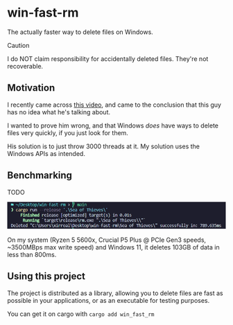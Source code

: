 # win-fast-rm

The actually faster way to delete files on Windows.

> [!CAUTION]
> I do NOT claim responsibility for accidentally deleted files. They're not recoverable.

## Motivation

I recently came across [this video](https://youtu.be/CzgzED0VR5A), and came to the conclusion that this guy has no idea what he's talking about.

I wanted to prove him wrong, and that Windows _does_ have ways to delete files very quickly, if you just look for them.

His solution is to just throw 3000 threads at it. My solution uses the Windows APIs as intended.

## Benchmarking

TODO

![103GB deleted in just 790ms](https://github.com/uwu/win-fast-rm/blob/main/benchmarks/demo.png)

On my system (Ryzen 5 5600x, Crucial P5 Plus @ PCIe Gen3 speeds, ~3500MBps max write speed) and Windows 11, it deletes 103GB of data in less than 800ms.

## Using this project

The project is distributed as a library, allowing you to delete files are fast as possible in your applications, or as an executable for testing purposes.

You can get it on cargo with `cargo add win_fast_rm`
